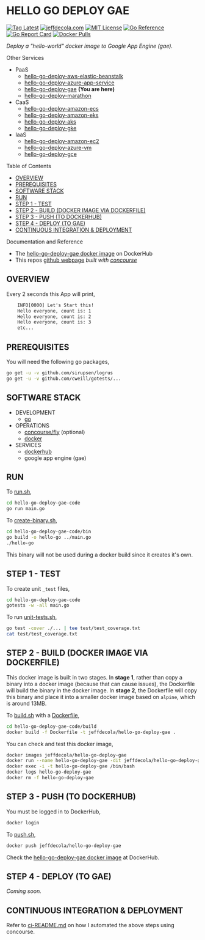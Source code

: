 # HELLO GO DEPLOY GAE

[![Tag Latest](https://img.shields.io/github/v/tag/jeffdecola/hello-go-deploy-gae)](https://github.com/JeffDeCola/hello-go-deploy-gae/tags)
[![jeffdecola.com](https://img.shields.io/badge/website-jeffdecola.com-blue)](https://jeffdecola.com)
[![MIT License](https://img.shields.io/:license-mit-blue.svg)](https://jeffdecola.mit-license.org)
[![Go Reference](https://pkg.go.dev/badge/github.com/JeffDeCola/hello-go-deploy-gae.svg)](https://pkg.go.dev/github.com/JeffDeCola/hello-go-deploy-gae)
[![Go Report Card](https://goreportcard.com/badge/github.com/JeffDeCola/hello-go-deploy-gae)](https://goreportcard.com/report/github.com/JeffDeCola/hello-go-deploy-gae)
[![Docker Pulls](https://badgen.net/docker/pulls/jeffdecola/hello-go-deploy-gae?icon=docker&label=pulls)](https://hub.docker.com/r/jeffdecola/hello-go-deploy-gae/)

_Deploy a "hello-world" docker image to
Google App Engine (gae)._

Other Services

* PaaS
  * [hello-go-deploy-aws-elastic-beanstalk](https://github.com/JeffDeCola/hello-go-deploy-aws-elastic-beanstalk)
  * [hello-go-deploy-azure-app-service](https://github.com/JeffDeCola/hello-go-deploy-azure-app-service)
  * [hello-go-deploy-gae](https://github.com/JeffDeCola/hello-go-deploy-gae)
    **(You are here)**
  * [hello-go-deploy-marathon](https://github.com/JeffDeCola/hello-go-deploy-marathon)
* CaaS
  * [hello-go-deploy-amazon-ecs](https://github.com/JeffDeCola/hello-go-deploy-amazon-ecs)
  * [hello-go-deploy-amazon-eks](https://github.com/JeffDeCola/hello-go-deploy-amazon-eks)
  * [hello-go-deploy-aks](https://github.com/JeffDeCola/hello-go-deploy-aks)
  * [hello-go-deploy-gke](https://github.com/JeffDeCola/hello-go-deploy-gke)
* IaaS
  * [hello-go-deploy-amazon-ec2](https://github.com/JeffDeCola/hello-go-deploy-amazon-ec2)
  * [hello-go-deploy-azure-vm](https://github.com/JeffDeCola/hello-go-deploy-azure-vm)
  * [hello-go-deploy-gce](https://github.com/JeffDeCola/hello-go-deploy-gce)

Table of Contents

* [OVERVIEW](https://github.com/JeffDeCola/hello-go-deploy-gae#overview)
* [PREREQUISITES](https://github.com/JeffDeCola/hello-go-deploy-gae#prerequisites)
* [SOFTWARE STACK](https://github.com/JeffDeCola/hello-go-deploy-gae#software-stack)
* [RUN](https://github.com/JeffDeCola/hello-go-deploy-gae#run)
* [STEP 1 - TEST](https://github.com/JeffDeCola/hello-go-deploy-gae#step-1---test)
* [STEP 2 - BUILD (DOCKER IMAGE VIA DOCKERFILE)](https://github.com/JeffDeCola/hello-go-deploy-gae#step-2---build-docker-image-via-dockerfile)
* [STEP 3 - PUSH (TO DOCKERHUB)](https://github.com/JeffDeCola/hello-go-deploy-gae#step-3---push-to-dockerhub)
* [STEP 4 - DEPLOY (TO GAE)](https://github.com/JeffDeCola/hello-go-deploy-gae#step-4---deploy-to-gae)
* [CONTINUOUS INTEGRATION & DEPLOYMENT](https://github.com/JeffDeCola/hello-go-deploy-gae#continuous-integration--deployment)

Documentation and Reference

* The
  [hello-go-deploy-gae docker image](https://hub.docker.com/r/jeffdecola/hello-go-deploy-gae)
  on DockerHub
* This repos
  [github webpage](https://jeffdecola.github.io/hello-go-deploy-gae/)
  _built with
  [concourse](https://github.com/JeffDeCola/hello-go-deploy-gae/blob/master/ci-README.md)_

## OVERVIEW

Every 2 seconds this App will print,

```txt
    INFO[0000] Let's Start this!
    Hello everyone, count is: 1
    Hello everyone, count is: 2
    Hello everyone, count is: 3
    etc...
```

## PREREQUISITES

You will need the following go packages,

```bash
go get -u -v github.com/sirupsen/logrus
go get -u -v github.com/cweill/gotests/...
```

## SOFTWARE STACK

* DEVELOPMENT
  * [go](https://github.com/JeffDeCola/my-cheat-sheets/tree/master/software/development/languages/go-cheat-sheet)
* OPERATIONS
  * [concourse/fly](https://github.com/JeffDeCola/my-cheat-sheets/tree/master/software/operations/continuous-integration-continuous-deployment/concourse-cheat-sheet)
    (optional)
  * [docker](https://github.com/JeffDeCola/my-cheat-sheets/tree/master/software/operations/orchestration/builds-deployment-containers/docker-cheat-sheet)
* SERVICES
  * [dockerhub](https://hub.docker.com/)
  * google app engine (gae)

## RUN

To
[run.sh](https://github.com/JeffDeCola/hello-go-deploy-gae/blob/master/hello-go-deploy-gae-code/run.sh),

```bash
cd hello-go-deploy-gae-code
go run main.go
```

To
[create-binary.sh](https://github.com/JeffDeCola/hello-go-deploy-gae/blob/master/hello-go-deploy-gae-code/bin/create-binary.sh),

```bash
cd hello-go-deploy-gae-code/bin
go build -o hello-go ../main.go
./hello-go
```

This binary will not be used during a docker build
since it creates it's own.

## STEP 1 - TEST

To create unit `_test` files,

```bash
cd hello-go-deploy-gae-code
gotests -w -all main.go
```

To run
[unit-tests.sh](https://github.com/JeffDeCola/hello-go-deploy-gae/tree/master/hello-go-deploy-gae-code/test/unit-tests.sh),

```bash
go test -cover ./... | tee test/test_coverage.txt
cat test/test_coverage.txt
```

## STEP 2 - BUILD (DOCKER IMAGE VIA DOCKERFILE)

This docker image is built in two stages.
In **stage 1**, rather than copy a binary into a docker image (because
that can cause issues), the Dockerfile will build the binary in the
docker image.
In **stage 2**, the Dockerfile will copy this binary
and place it into a smaller docker image based
on `alpine`, which is around 13MB.

To
[build.sh](https://github.com/JeffDeCola/hello-go-deploy-gae/blob/master/hello-go-deploy-gae-code/build/build.sh)
with a
[Dockerfile](https://github.com/JeffDeCola/hello-go-deploy-gae/blob/master/hello-go-deploy-gae-code/build/Dockerfile),

```bash
cd hello-go-deploy-gae-code/build
docker build -f Dockerfile -t jeffdecola/hello-go-deploy-gae .
```

You can check and test this docker image,

```bash
docker images jeffdecola/hello-go-deploy-gae
docker run --name hello-go-deploy-gae -dit jeffdecola/hello-go-deploy-gae
docker exec -i -t hello-go-deploy-gae /bin/bash
docker logs hello-go-deploy-gae
docker rm -f hello-go-deploy-gae
```

## STEP 3 - PUSH (TO DOCKERHUB)

You must be logged in to DockerHub,

```bash
docker login
```

To
[push.sh](https://github.com/JeffDeCola/hello-go-deploy-gae/blob/master/hello-go-deploy-gae-code/push/push.sh),

```bash
docker push jeffdecola/hello-go-deploy-gae
```

Check the
[hello-go-deploy-gae docker image](https://hub.docker.com/r/jeffdecola/hello-go-deploy-gae)
at DockerHub.

## STEP 4 - DEPLOY (TO GAE)

_Coming soon._

## CONTINUOUS INTEGRATION & DEPLOYMENT

Refer to
[ci-README.md](https://github.com/JeffDeCola/hello-go-deploy-gae/blob/master/ci-README.md)
on how I automated the above steps using concourse.
